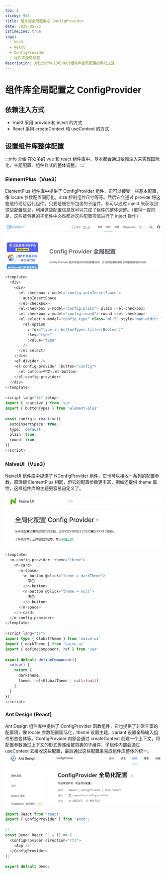 ```yaml
---
top: 1
sticky: 998
title: 组件库全局配置之 ConfigProvider
date: 2025-05-25
isTimeLine: true
tags:
  - Vue3
  - React
  - ConfigProvider
  - 组件库全局配置
description: 对比分析Vue3和Rect组件库全局配置的异同之处
---
```


# 组件库全局配置之 ConfigProvider

## 依赖注入方式

- Vue3 采用 provide 和 inject 的方式
- React 采用 createContext 和 useContext 的方式

## 设置组件库整体配置

:::info 介绍
在众多的 vue 和 react 组件库中，基本都会通过依赖注入来实现国际化、主题配置、组件样式的整体调整。
:::

### ElementPlus（Vue3）

ElementPlus 组件库中提供了 ConfigProvider 组件，它可以接受一些基本配置，像 <font style="color:rgb(48, 49, 51);">locale 参数配置国际化，size 控制组件尺寸等等。然后它会通过 provide 将这些值传递给后代组件。只要是被它所包裹的子组件，都可以通过 inject 来获取到这些配置信息，利用这些配置信息就可以完成子组件的整体调整。（值得一提的是，这些被包裹的子组件中必然都对这些配置项值进行了 inject 操作）</font>

![Alt text](./assets/config-provider/1.png)

```typescript ElementPlus 示例代码
<template>
  <div>
    <div>
      <el-checkbox v-model="config.autoInsertSpace">
        autoInsertSpace
      </el-checkbox>
      <el-checkbox v-model="config.plain"> plain </el-checkbox>
      <el-checkbox v-model="config.round"> round </el-checkbox>
      <el-select v-model="config.type" class="ml-5" style="max-width: 150px">
        <el-option
          v-for="type in buttonTypes.filter(Boolean)"
          :key="type"
          :value="type"
        />
      </el-select>
    </div>
    <el-divider />
    <el-config-provider :button="config">
      <el-button>中文</el-button>
    </el-config-provider>
  </div>
</template>

<script lang="ts" setup>
import { reactive } from 'vue'
import { buttonTypes } from 'element-plus'

const config = reactive({
  autoInsertSpace: true,
  type: 'default',
  plain: true,
  round: true,
})
</script>
```

### NaiveUI（Vue3）

NaiveUI 组件库中提供了 NConfigProvider 组件，它也可以接收一系列的配置参数，原理跟 ElementPlus 相同，但它的配置参数更丰富，例如还提供 theme 属性，这样组件库的主题更容易自定义了。

![Alt text](./assets/config-provider/2.png)

```typescript NaiveUI 示例代码
<template>
  <n-config-provider :theme="theme">
    <n-card>
      <n-space>
        <n-button @click="theme = darkTheme">
          深色
        </n-button>
        <n-button @click="theme = null">
          浅色
        </n-button>
      </n-space>
    </n-card>
  </n-config-provider>
</template>

<script lang="ts">
import type { GlobalTheme } from 'naive-ui'
import { darkTheme } from 'naive-ui'
import { defineComponent, ref } from 'vue'

export default defineComponent({
  setup() {
    return {
      darkTheme,
      theme: ref<GlobalTheme | null>(null)
    }
  }
})
</script>
```

### Ant Design (React)

Ant Design 组件库中提供了 ConfigProvider 函数组件，它也提供了非常丰富的配置项，像 <font style="color:rgb(48, 49, 51);">locale 参数配置国际化</font>，theme 设置主题，variant 设置全局输入组件形态变体等。ConfigProvider 内部会通过 createContext 创建一个上下文，将配置参数通过上下文的形式传递给被包裹的子组件，子组件内部会通过 useContext 去接收这些配置，最后通过这些配置来完成组件库整体的统一。
![Alt text](./assets/config-provider/3.png)

```typescript Ant Design 示例代码
import React from 'react';
import { ConfigProvider } from 'antd';

// ...
const Demo: React.FC = () => (
  <ConfigProvider direction="rtl">
    <App />
  </ConfigProvider>
);

export default Demo;
```
